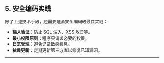 ## **5. 安全编码实践**

除了上述技术手段，还需要遵循安全编码的最佳实践：

- **输入验证**：防止 SQL 注入、XSS 攻击等。
- **最小权限原则**：程序只请求必要的权限。
- **日志管理**：避免记录敏感信息。
- **依赖更新**：定期更新第三方库以修复已知漏洞。

---